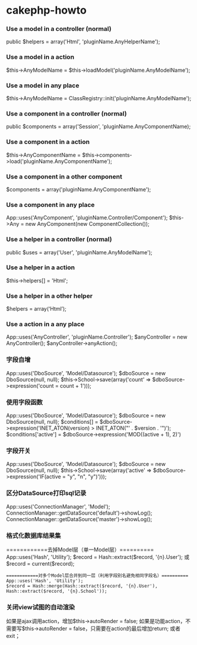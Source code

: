 cakephp-howto
=============

<h3>Use a model in a controller (normal)</h3>
	public $helpers = array('Html', 'pluginName.AnyHelperName');

<h3>Use a model in a action</h3>
	$this->AnyModelName = $this->loadModel('pluginName.AnyModelName');

<h3>Use a model in any place</h3>
	$this->AnyModelName = ClassRegistry::init('pluginName.AnyModelName');

<h3>Use a component in a controller (normal)</h3>
	public $components = array('Session', 'pluginName.AnyComponentName);

<h3>Use a component in a action</h3>
	$this->AnyComponentName = $this->components->load('pluginName.AnyComponentName');

<h3>Use a component in a other component</h3>
	$components = array('pluginName.AnyComponentName');

<h3>Use a component in any place</h3>
	App::uses('AnyComponent', 'pluginName.Controller/Component');
	$this->Any = new AnyComponent(new ComponentCollection());

<h3>Use a helper in a controller (normal)</h3>
	public $uses = array('User', 'pluginName.AnyModelName');

<h3>Use a helper in a action</h3>
	$this->helpers[] = 'Html';

<h3>Use a helper in a other helper</h3>
	$helpers = array(‘Html’);

<h3>Use a action in a any place</h3>
	App::uses('AnyController', 'pluginName.Controller');
	$anyController = new AnyController();
	$anyController->anyAction();


<h3>字段自增</h3>
	App::uses('DboSource', 'Model/Datasource');
	$dboSource = new DboSource(null, null);
	$this->School->save(array('count' => $dboSource->expression('count = count + 1')));

<h3>使用字段函数</h3>
	App::uses('DboSource', 'Model/Datasource');
	$dboSource = new DboSource(null, null);
	$conditions[] = $dboSource->expression('INET_ATON(version) > INET_ATON("' . $version . '")');
	$conditions['active'] = $dboSource->expression('MOD((active + 1), 2)')

<h3>字段开关</h3>
	App::uses('DboSource', 'Model/Datasource');
	$dboSource = new DboSource(null, null);
	$this->School->save(array('active' => $dboSource->expression('IF(active = "y", "n", "y")')));

<h3>区分DataSource打印sql记录</h3>
	App::uses('ConnectionManager', 'Model');
	ConnectionManager::getDataSource('default')->showLog();
	ConnectionManager::getDataSource('master')->showLog();

	
<h3>格式化数据库结果集</h3>
	============去掉Model层（单一Model层）==========
	App::uses('Hash', 'Utility');
 	$record = Hash::extract($record, '{n}.User');
	或
	$record = current($record);

	============对多个Model层合并到同一层（利用字段别名避免相同字段名）==========
	App::uses('Hash', 'Utility');
	$record = Hash::merge(Hash::extract($record, '{n}.User'), Hash::extract($record, '{n}.School'));

<h3>关闭view试图的自动渲染</h3>
	如果是ajax调用action，增加$this->autoRender = false;
	如果是功能action，不需要写$this->autoRender = false，只需要在action的最后增加return; 或者 exit；



